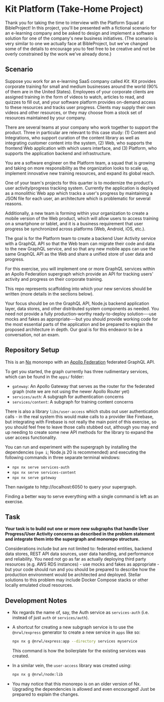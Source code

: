 # Kit Platform (Take-Home Project)

Thank you for taking the time to interview with the Platform Squad at
BibleProject! In this project, you'll be presented with a fictional scenario for
an e-learning company and be asked to design and implement a software solution
for one of the company's new business initiatives. (The scenario is very similar
to one we actually face at BibleProject, but we've changed some of the details
to encourage you to feel free to be creative and not be overly constrained by
the work we've already done.)

## Scenario

Suppose you work for an e-learning SaaS company called _Kit_. Kit provides
corporate training for small and medium businesses around the world (90% of them
are in the United States). Employees of your corporate clients are assigned
training in the form of videos to watch, articles to read, and quizzes to fill
out, and your software platform provides on-demand access to these resources and
tracks user progress. Clients may supply their own videos and other resources,
or they may choose from a stock set of resources maintained by your company.

There are several teams at your company who work together to support the
product. Three in particular are relevant to this case study: (1) Content and
Integrations, who support curation of the content library as well as integrating
customer content into the system, (2) Web, who supports the frontend Web
application with which users interface, and (3) Platform, who supports the
application backend and infrastructure.

You are a software engineer on the Platform team, a squad that is growing and
taking on more responsibility as the organization looks to scale up, implement
innovative new training resources, and expand its global reach.

One of your team's projects for this quarter is to modernize the product's user
activity/progress tracking system. Currently the application is deployed as a
monolithic Web app which tracks a user's progress by maintaining a JSON file for
each user, an architecture which is problematic for several reasons.

Additionally, a new team is forming within your organization to create a mobile
version of the Web product, which will allow users to access training on a
smartphone or tablet, and it is a business requirement that user progress be
synchronized across platforms (Web, Android, iOS, etc.).

The goal is for the Platform team to create a backend User Activity service with
a GraphQL API so that the Web team can migrate their code and data to the new
GraphQL service, and so that any new mobile apps can use the same GraphQL API as
the Web and share a unified store of user data and progress.

For this exercise, you will implement one or more GraphQL services within an
Apollo Federation supergraph which provide an API for tracking users' activity
and progress on their corporate training.

This repo represents scaffolding into which your new services should be written
(more details in the sections below).

Your focus should be on the GraphQL API, Node.js backend application layer, data
stores, and other distributed system components as needed. You need not provide
a fully production-worthy ready-to-deploy solution---use mocks and fakes as
appropriate---but you should provide working code for the most essential parts
of the application and be prepared to explain the proposed architecture in
depth. Our goal is for this endeavor to be a conversation, not an exam.

## Repository Setup

This is an [Nx](https://nx.dev/) monorepo with an
[Apollo Federation](https://www.apollographql.com/docs/federation/) federated
GraphQL API.

To get you started, the graph currently has three rudimentary services, which
can be found in the `apps/` folder:

-   `gateway`: An Apollo Gateway that serves as the router for the federated
    graph (note we are not using the newer Apollo Router yet)
-   `services/auth`: A subgraph for authentication concerns
-   `services/content`: A subgraph for training content concerns

There is also a library `libs/user-access` which stubs out user authentication
calls - in the real system this would make calls to a provider like Firebase,
but integrating with Firebase is not really the main point of this exercise, so
you should feel free to leave those calls stubbed out, although you may end up
needing to create some new API methods for the library to expand the user access
functionality.

You can run and experiment with the supergraph by installing the dependencies
(`npm i`; Node.js 20 is recommended) and executing the following commands in
three separate terminal windows:

-   `npx nx serve services-auth`
-   `npx nx serve services-content`
-   `npx nx serve gateway`

Then navigate to http://localhost:6050 to query your supergraph.

Finding a better way to serve everything with a single command is left as an
exercise.

## Task

**Your task is to build out one or more new subgraphs that handle User
Progress/User Activity concerns as described in the problem statement and
integrate them into the supergraph and monorepo structure.**

Considerations include but are not limited to: federated entities, backend data
stores, REST API data sources, user data handling, and performance and
reliability. You need not go as far as actually deploying third party resources
(e.g. AWS RDS instances) - use mocks and fakes as appropriate - but your code
should run and you should be prepared to describe how the production environment
would be architected and deployed. Stellar solutions to this problem may include
Docker Compose stacks or other locally emulated cloud resources.

## Development Notes

-   Nx regards the name of, say, the Auth service as `services-auth` (i.e.
    instead of just `auth` or `services/auth`).
-   A shortcut for creating a new subgraph service is to use the `@nrwl/express`
    generator to create a new service in `apps` like so:

    ```sh
    npx nx g @nrwl/express:app --directory services myservice
    ```

    This command is how the boilerplate for the existing services was created.

-   In a similar vein, the `user-access` library was created using:

    ```sh
    npx nx g @nrwl/node:lib
    ```

-   You may notice that this monorepo is on an older version of Nx. Upgrading
    the dependencies is allowed and even encouraged! Just be prepared to explain
    the changes.
